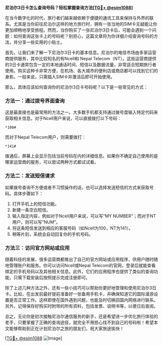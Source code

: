 **尼泊尔3日卡怎么查询号码？轻松掌握查询方法[[TG💪+ @esim1088](https://t.me/s/esim1088)]**

在当今数字化的时代，旅行者们越来越依赖于便捷的通讯工具来保持与外界的联系。尤其是当你前往尼泊尔这样的地方旅行时，拥有一张当地的SIM卡无疑能让你更加顺畅地享受旅程。然而，当你购买了一张尼泊尔3日卡后，可能会遇到一个问题：如何查询这张卡上的号码呢？别担心，这篇文章将为你详细介绍查询号码的方法，并分享一些实用的小贴士。

首先，让我们来了解一下尼泊尔3日卡的基本信息。尼泊尔的电信市场由多家运营商提供服务，其中比较知名的有Ncell和 Nepal Telecom（NT）。这些运营商提供的3日卡通常包含一定的本地通话时间、短信以及数据流量，非常适合短期旅行者使用。购买这种卡非常方便，在机场、各大城市的便利店或商店都可以找到它们的身影。一般来说，只需插入SIM卡并激活后即可开始使用。

那么，具体应该如何查询你的尼泊尔3日卡号码呢？以下是一些常见的方式：

### 方法一：通过拨号界面查询
这是最直接也是最常用的方法之一。大多数手机都支持通过拨号盘输入特定代码来获取相关信息。对于Ncell用户来说，可以直接拨打以下号码：
```
*100#
```
而对于Nepal Telecom用户，则需要拨打：
```
*141#
```
拨通后，屏幕上会显示包括当前号码在内的详细信息。如果你不确定自己使用的是哪家运营商的服务，可以尝试两种方式都试试看。

### 方法二：发送短信请求
如果拨号查询不方便或者不习惯操作的话，也可以选择发送短信的方式来获取号码。具体步骤如下：
1. 打开手机上的短信功能。
2. 新建一条空白短信。
3. 输入指定内容，例如对于Ncell用户来说，可以写“MY NUMBER”；而对于NT用户，则可以写“NUM”。
4. 将这条短信发送到相应的客服号码（如Ncell为100，NT为141）。
5. 稍等片刻，系统会自动回复你的手机号码。

### 方法三：访问官方网站或应用
随着科技的发展，很多运营商都推出了自己的官方网站或应用程序，供用户随时随地管理账户和服务。你可以访问Ncell或Nepal Telecom的官网，登录后就能查看绑定的手机号码以及其他相关信息。此外，它们的应用程序也提供了类似的查询功能，只需下载安装后按照提示完成注册即可。

除了上述几种方法之外，还有一些小技巧可以帮助你更好地管理和使用尼泊尔3日卡。比如，在出发前最好提前准备好一张备用手机卡，并确保知道它的国际漫游设置是否正常工作。这样即使在国外遇到问题，也能及时切换回国内网络进行联系。另外，记得保存好购买时附带的所有资料，包括发票、说明书等，以便日后查阅。

总之，无论你是初次接触尼泊尔通信服务的新手，还是希望进一步优化旅行体验的老手，只要掌握了正确的查询途径，就完全不用担心找不到自己的号码啦！希望本文能够帮助到正在计划尼泊尔之旅的朋友们，祝大家旅途愉快！

[[TG💪+ @esim1088](https://t.me/s/esim1088) ![Image](https://i.postimg.cc/4NQfJmqS/Snipaste-2025-05-13-00-14-12.png)]